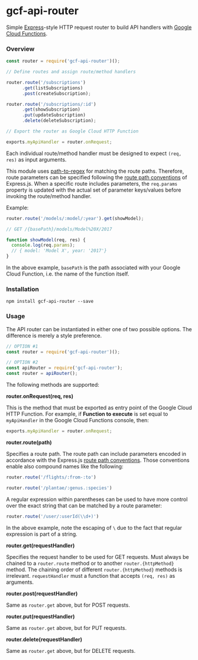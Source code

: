 # gcf-api-router

Simple [Express](http://expressjs.com/)-style HTTP request router to build API handlers with [Google Cloud Functions](https://cloud.google.com/functions/).

### Overview

```javascript
const router = require('gcf-api-router')();

// Define routes and assign route/method handlers

router.route('/subscriptions')
      .get(listSubscriptions)
      .post(createSubscription);

router.route('/subscriptions/:id')
      .get(showSubscription)
      .put(updateSubscription)
      .delete(deleteSubscription);

// Export the router as Google Cloud HTTP Function

exports.myApiHandler = router.onRequest;
```

Each individual route/method handler must be designed to expect `(req, res)` as input arguments.

This module uses [path-to-regex](https://github.com/pillarjs/path-to-regexp) for matching the route paths. Therefore, route parameters can be specified following the [route path conventions](http://expressjs.com/en/guide/routing.html) of Express.js. When a specific route includes parameters, the `req.params` property is updated with the actual set of parameter keys/values before invoking the route/method handler.

Example:

```javascript
router.route('/models/:model/:year').get(showModel);

// GET /{basePath}/models/Model%20X/2017

function showModel(req, res) {
  console.log(req.params);
  // { model: 'Model X', year: '2017'}
}
```

In the above example, `basePath` is the path associated with your Google Cloud Function, i.e. the name of the function itself.

### Installation

```
npm install gcf-api-router --save
```

### Usage

The API router can be instantiated in either one of two possible options. The difference is merely a style preference.

```javascript
// OPTION #1
const router = require('gcf-api-router')();

// OPTION #2
const apiRouter = require('gcf-api-router');
const router = apiRouter();
```

The following methods are supported:

**router.onRequest(req, res)**

This is the method that must be exported as entry point of the Google Cloud HTTP Function. For example, if **Function to execute** is set equal to `myApiHandler` in the Google Cloud Functions console, then:

```javascript
exports.myApiHandler = router.onRequest;
```

**router.route(path)**

Specifies a route path. The route path can include parameters encoded in accordance with the Express.js [route path conventions](http://expressjs.com/en/guide/routing.html). Those conventions enable also compound names like the following:

```javascript
router.route('/flights/:from-:to')

router.route('/plantae/:genus.:species')
```

A regular expression within parentheses can be used to have more control over the exact string that can be matched by a route parameter:

```javascript
router.route('/user/:userId(\\d+)')
```

In the above example, note the escaping of `\` due to the fact that regular expression is part of a string.

**router.get(requestHandler)**

Specifies the request handler to be used for GET requests. Must always be chained to a `router.route` method or to another `router.{httpMethod}` method. The chaining order of different `router.{httpMethod}` methods is irrelevant. `requestHandler` must a function that accepts `(req, res)` as arguments.

**router.post(requestHandler)**

Same as `router.get` above, but for POST requests.

**router.put(requestHandler)**

Same as `router.get` above, but for PUT requests.

**router.delete(requestHandler)**

Same as `router.get` above, but for DELETE requests.
